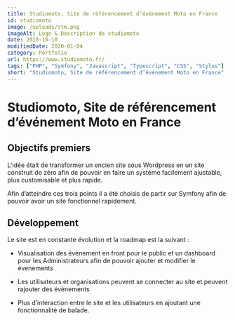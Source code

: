```yaml
---
title: Studiomoto, Site de référencement d’événement Moto en France
id: studiomoto
image: /uploads/stm.png
imageAlt: Logo & Description de studiomoto
date: 2018-10-10
modifiedDate: 2020-01-04
category: Portfolio
url: https://www.studiomoto.fr/
tags: ["PHP", "Symfony", "Javascript", "Typescript", "CSS", "Stylus"]
short: "Studiomoto, Site de référencement d’événement Moto en France"
---
```


# Studiomoto, Site de référencement d’événement Moto en France

## Objectifs premiers

L’idée était de transformer un encien site sous Wordpress en un site construit de zéro afin de pouvoir en faire un système facilement ajustable, plus customisable et plus rapide.

Afin d’atteindre ces trois points il a été choisis de partir sur Symfony afin de pouvoir avoir un site fonctionnel rapidement.

## Développement

Le site est en constante évolution et la roadmap est la suivant :

- Visualisation des évènement en front pour le public et un dashboard pour les Administrateurs afin de pouvoir ajouter et modifier le évenements

- Les utilisateurs et organisations peuvent se connecter au site et peuvent rajouter des évènements

- Plus d’interaction entre le site et les utilisateurs en ajoutant une fonctionnalité de balade.
